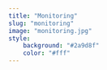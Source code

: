 ```yaml
---
title: "Monitoring"
slug: "monitoring"
image: "monitoring.jpg"
style:
    background: "#2a9d8f"
    color: "#fff"
---
```

